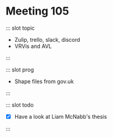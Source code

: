 # Meeting 105

<Meeting index="105" members="Bob, Mohammed, Wang" date="21 Dec 2020 11:00" nextDate="4 Jan 2021 11:00">

::: slot topic

- Zulip, trello, slack, discord
- VRVis and AVL

:::

::: slot prog

- Shape files from gov.uk

:::

::: slot todo

- [x] Have a look at Liam McNabb's thesis

:::

</Meeting>
